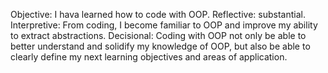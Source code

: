 Objective: I hava learned how to code with OOP.
Reflective:  substantial.
Interpretive: From coding, I become familiar to OOP and improve my ability to extract abstractions.
Decisional: Coding with OOP not only be able to better understand and solidify my knowledge of OOP, but also be able to clearly define my next learning objectives and areas of application.